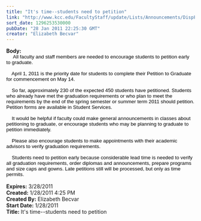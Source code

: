```yaml
---
title: "It's time--students need to petition"
link: "http://www.kcc.edu/FacultyStaff/update/Lists/Announcements/DispForm.aspx?ID=95"
sort_date: 1296253530000
pubDate: "28 Jan 2011 22:25:30 GMT"
creator: "Elizabeth Becvar"
---
```


<div><b>Body:</b> <div class=ExternalClass78EFA9C2CE1941E9A8DF1B377E3FABC6><div>
<p class=MsoNormal style="margin:0in 0in 0pt"><span style="font-size:10pt;color:black;font-family:'Arial','sans-serif'"> </span><span style="font-size:10pt;color:black;font-family:'Arial','sans-serif'">    All faculty and staff members are needed to encourage students to petition early to graduate.</span></p><span style="font-size:10pt;color:black;font-family:'Arial','sans-serif'">
<p class=MsoNormal style="margin:0in 0in 0pt"><br>    April 1, 2011 is the priority date for students to complete their Petition to Graduate for commencement on May 14.</p>
<p class=MsoNormal style="margin:0in 0in 0pt"><br>    So far, approximately 230 of the expected 450 students have petitioned. Students who already have met the graduation requirements or who plan to meet the requirements by the end of the spring semester or summer term 2011 should petition. Petition forms are available in Student Services.</p>
<p class=MsoNormal style="margin:0in 0in 0pt"><br>    It would be helpful if faculty could make general announcements in classes about petitioning to graduate, or encourage students who may be planning to graduate to petition immediately.</p>
<p class=MsoNormal style="margin:0in 0in 0pt"><br>    Please also encourage students to make appointments with their academic advisors to verify graduation requirements.</p>
<p class=MsoNormal style="margin:0in 0in 0pt"><br>    Students need to petition early because considerable lead time is needed to verify all graduation requirements, order diplomas and announcements, prepare programs and size caps and gowns. Late petitions still will be processed, but only as time permits. </span><span style="display:none;font-size:10pt"></span></p>
<p class=MsoNormal style="margin:auto 0in"><span style="font-size:10pt"><font face="Times New Roman"> </font></span></p></div></div></div>
<div><b>Expires:</b> 3/28/2011</div>
<div><b>Created:</b> 1/28/2011 4:25 PM</div>
<div><b>Created By:</b> Elizabeth Becvar</div>
<div><b>Start Date:</b> 1/28/2011</div>
<div><b>Title:</b> It&#39;s time--students need to petition</div>
